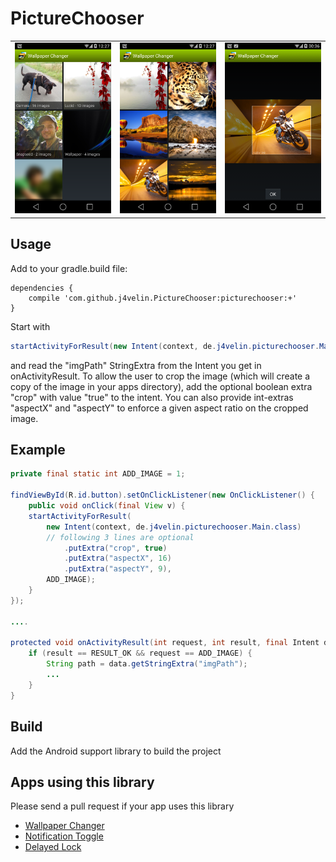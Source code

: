 PictureChooser
==============

<table sytle="border: 0px;">
<tr>
<td><img width="200px" src="screenshot1.png" /></td>
<td><img width="200px" src="screenshot2.png" /></td>
<td><img width="200px" src="screenshot3.png" /></td>
</tr>
</table>


Usage
-----
Add to your gradle.build file:
```
dependencies {
    compile 'com.github.j4velin.PictureChooser:picturechooser:+'
}
```

Start with
```java
startActivityForResult(new Intent(context, de.j4velin.picturechooser.Main.class), PICTURE_CHOOSER);
```
and read the "imgPath" StringExtra from the Intent you get in onActivityResult.
To allow the user to crop the image (which will create a copy of the image in your apps directory), add the optional boolean extra "crop" with value "true" to the intent. You can also provide int-extras "aspectX" and "aspectY" to enforce a given aspect ratio on the cropped image.


Example
-----
```java
private final static int ADD_IMAGE = 1;
    
findViewById(R.id.button).setOnClickListener(new OnClickListener() {
    public void onClick(final View v) {
    startActivityForResult(
        new Intent(context, de.j4velin.picturechooser.Main.class)
        // following 3 lines are optional
            .putExtra("crop", true)
            .putExtra("aspectX", 16)
            .putExtra("aspectY", 9), 
        ADD_IMAGE);
    }
});
  
....
  
protected void onActivityResult(int request, int result, final Intent data) {
    if (result == RESULT_OK && request == ADD_IMAGE) {
        String path = data.getStringExtra("imgPath");
        ...
    }
}

```
Build
-----

Add the Android support library to build the project


Apps using this library
-----
Please send a pull request if your app uses this library

* [Wallpaper Changer](https://play.google.com/store/apps/details?id=de.j4velin.wallpaperChanger)
* [Notification Toggle](https://play.google.com/store/apps/details?id=de.j4velin.notificationToggle)
* [Delayed Lock](https://play.google.com/store/apps/details?id=de.j4velin.delayedlock2.trial)
